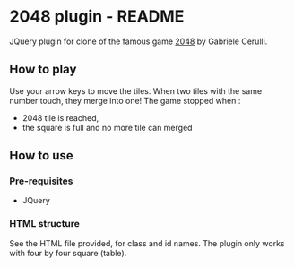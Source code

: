 # 2048 plugin - README

JQuery plugin for clone of the famous game [2048](http://gabrielecirulli.github.io/2048/) by Gabriele Cerulli.

## How to play
Use your arrow keys to move the tiles. When two tiles with the same number touch, they merge into one! 
The game stopped when :
- 2048 tile is reached,
- the square is full and no more tile can merged

## How to use
### Pre-requisites
* JQuery

### HTML structure
See the HTML file provided, for class and id names.
The plugin only works with four by four square (table).


